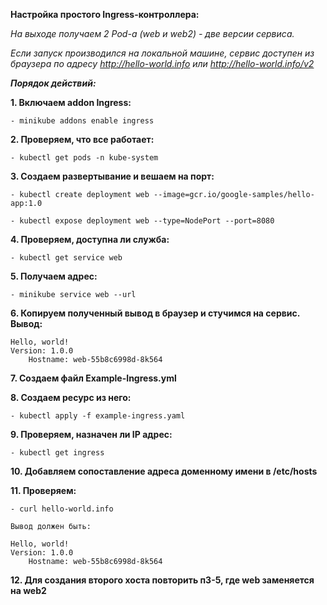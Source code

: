 **Настройка простого Ingress-контроллера:**

*На выходе получаем 2 Pod-а (web и web2) - две версии сервиса.*

*Если запуск производился на локальной машине, сервис доступен из браузера по адресу http://hello-world.info или http://hello-world.info/v2*

***Порядок действий:***

**1. Включаем addon Ingress:**

	- minikube addons enable ingress
	
**2. Проверяем, что все работает:**

	- kubectl get pods -n kube-system
	
**3. Создаем развертывание и вешаем на порт:**

	- kubectl create deployment web --image=gcr.io/google-samples/hello-app:1.0
	
	- kubectl expose deployment web --type=NodePort --port=8080
	
**4. Проверяем, доступна ли служба:**

	- kubectl get service web
	
**5. Получаем адрес:**

	- minikube service web --url
	
**6. Копируем полученный вывод в браузер и стучимся на сервис. Вывод:**

	Hello, world!
	Version: 1.0.0
        Hostname: web-55b8c6998d-8k564
        
**7. Создаем файл Example-Ingress.yml**

**8. Создаем ресурс из него:**

	- kubectl apply -f example-ingress.yaml
	
**9. Проверяем, назначен ли IP адрес:**

	- kubectl get ingress
	
**10. Добавляем сопоставление адреса доменному имени в /etc/hosts**

**11. Проверяем:**

	- curl hello-world.info
	
	Вывод должен быть:
	
	Hello, world!
	Version: 1.0.0
        Hostname: web-55b8c6998d-8k564
        
**12. Для создания второго хоста повторить п3-5, где web заменяется на web2**



